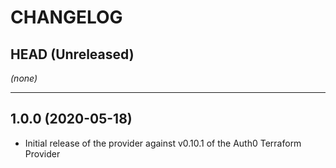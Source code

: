 CHANGELOG
=========

## HEAD (Unreleased)
_(none)_

---

## 1.0.0 (2020-05-18)
* Initial release of the provider against v0.10.1 of the Auth0 Terraform Provider
